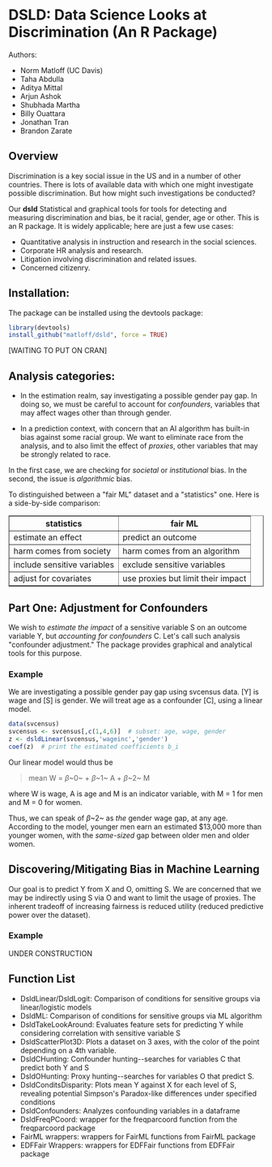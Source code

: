 
# DSLD: Data Science Looks at Discrimination (An R Package)

Authors: 
- Norm Matloff (UC Davis)
- Taha Abdulla
- Aditya Mittal
- Arjun Ashok
- Shubhada Martha
- Billy Ouattara
- Jonathan Tran
- Brandon Zarate

## Overview

Discrimination is a key social issue in the US and in a number of other
countries. There is lots of available data with which one might
investigate possible discrimination. But how might such investigations
be conducted?

Our **dsld** Statistical and graphical tools for tools for detecting and 
measuring discrimination and bias, be it racial, gender, age or other. 
This is an R package. It is widely applicable; here are just a few use cases:

- Quantitative analysis in instruction and research in the social sciences.
- Corporate HR analysis and research.
- Litigation involving discrimination and related issues.
- Concerned citizenry.

## Installation:

The package can be installed using the devtools package:

```R
library(devtools)
install_github("matloff/dsld", force = TRUE)
```
[WAITING TO PUT ON CRAN]

## Analysis categories:

- In the estimation realm, say investigating a possible gender pay gap.
In doing so, we must be careful to account for *confounders*, variables
that may affect wages other than through gender.

- In a prediction context, with concern that an AI algorithm has built-in
bias against some racial group.  We want to eliminate race from the
analysis, and to also limit the effect of *proxies*, other variables
that may be strongly related to race.

In the first case, we are checking for *societal* or *institutional*
bias. In the second, the issue is *algorithmic* bias.

To distinguished between a "fair ML" dataset and a "statistics" one. Here is a side-by-side comparison:

<table border="1">

   <tr>
   <th>statistics</th>
   <th>fair ML</th>
   </tr>

   <tr>
   <td>estimate an effect</td>
   <td>predict an outcome</td>
   </tr>

   <tr>
   <td>harm comes from society</td>
   <td>harm comes from an algorithm</td>
   </tr>

   <tr>
   <td>include sensitive variables</td>
   <td>exclude sensitive variables</td>
   </tr>

   <tr>
   <td>adjust for covariates</td>
   <td>use proxies but limit their impact</td>
   </tr>

</table>

## Part One: Adjustment for Confounders 

We wish to *estimate the impact* of a sensitive variable S on an outcome variable Y, but *accounting for confounders* C. Let's call such analysis "confounder adjustment." The package provides graphical and analytical tools for this purpose.

### Example

We are investigating a possible gender pay gap using svcensus data. [Y] is wage and [S] is gender. We will treat age as a confounder [C], using a linear model.

```R
data(svcensus)
svcensus <- svcensus[,c(1,4,6)]  # subset: age, wage, gender
z <- dsldLinear(svcensus,'wageinc','gender')
coef(z)  # print the estimated coefficients b_i 
```
Our linear model would thus be

> mean W = $\beta$~0~ + $\beta$~1~ A + $\beta$~2~ M

where W is wage, A is age and M is an indicator variable, with M = 1 for men and M = 0 for women.

Thus, we can speak of $\beta$~2~ as *the* gender wage gap, at any age. According to the model, younger men earn an estimated $13,000 more than
younger women, with the *same-sized* gap between older men and older
women.

## Discovering/Mitigating Bias in Machine Learning
Our goal is to predict Y from X and O, omitting S. We are concerned that we may be indirectly using S via O and want to limit the usage of proxies.
The inherent tradeoff of increasing fairness is reduced utility (reduced predictive power over the dataset).

### Example

UNDER CONSTRUCTION

## Function List
- DsldLinear/DsldLogit: Comparison of conditions for sensitive groups via linear/logistic models
- DsldML: Comparison of conditions for sensitive groups via ML algorithm
- DsldTakeLookAround: Evaluates feature sets for predicting Y while considering correlation with sensitive variable S
- DsldScatterPlot3D: Plots a dataset on 3 axes, with the color of the point depending on a 4th variable.
- DsldCHunting: Confounder hunting--searches for variables C that predict both Y and S  
- DsldOHunting: Proxy hunting--searches for variables O that predict S.
- DsldConditsDisparity: Plots mean Y against X for each level of S, revealing potential Simpson's Paradox-like differences under specified conditions
- DsldConfounders: Analyzes confounding variables in a dataframe 
- DsldFreqPCoord:  wrapper for the freqparcoord function from the freqparcoord package
- FairML wrappers: wrappers for FairML functions from FairML package
- EDFFair Wrappers: wrappers for EDFFair functions from EDFFair package
